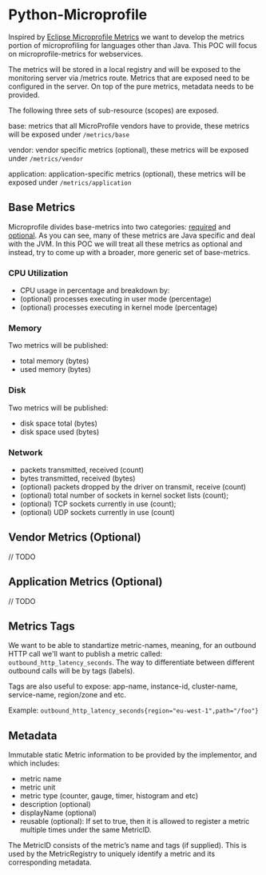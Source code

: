 # Python-Microprofile

Inspired by [Eclipse Microprofile Metrics](https://github.com/eclipse/microprofile-metrics) we want to develop the metrics portion of microprofiling for languages other than Java.
This POC will focus on microprofile-metrics for webservices.

The metrics will be stored in a local registry and will be exposed to the monitoring server via /metrics route.
Metrics that are exposed need to be configured in the server. On top of the pure metrics, metadata needs to be provided.

The following three sets of sub-resource (scopes) are exposed.

base: metrics that all MicroProfile vendors have to provide, these metrics will be exposed under `/metrics/base`

vendor: vendor specific metrics (optional), these metrics will be exposed under `/metrics/vendor`

application: application-specific metrics (optional), these metrics will be exposed under `/metrics/application`

## Base Metrics
Microprofile divides base-metrics into two categories: [required](https://github.com/eclipse/microprofile-metrics/blob/master/spec/src/main/asciidoc/required-metrics.adoc#required-metrics) and [optional](https://github.com/eclipse/microprofile-metrics/blob/master/spec/src/main/asciidoc/required-metrics.adoc#thread-pool-stats).
As you can see, many of these metrics are Java specific and deal with the JVM. In this POC we will treat all these metrics as optional and instead, try to come up with a broader, more generic set of base-metrics.

### CPU Utilization
* CPU usage in percentage
and breakdown by:
* (optional) processes executing in user mode (percentage)
* (optional) processes executing in kernel mode (percentage)

### Memory
Two metrics will be published:
* total memory (bytes)
* used memory (bytes)

### Disk
Two metrics will be published:
* disk space total (bytes)
* disk space used (bytes)

### Network
* packets transmitted, received (count)
* bytes transmitted, received (bytes)
* (optional) packets dropped by the driver on transmit, receive (count)
* (optional) total number of sockets in kernel socket lists (count);
* (optional) TCP sockets currently in use (count);
* (optional) UDP sockets currently in use (count)

## Vendor Metrics (Optional)
// TODO

## Application Metrics (Optional) 
// TODO

## Metrics Tags
We want to be able to standartize metric-names, meaning, for an outbound HTTP call we'll want to publish a metric called: 
`outbound_http_latency_seconds`. The way to differentiate between different outbound calls will be by tags (labels).

Tags are also useful to expose: app-name, instance-id, cluster-name, service-name, region/zone and etc.

Example:  `outbound_http_latency_seconds{region="eu-west-1",path="/foo"}`

## Metadata
Immutable static Metric information to be provided by the implementor, and which includes:
* metric name
* metric unit
* metric type (counter, gauge, timer, histogram and etc)
* description (optional)
* displayName (optional)
* reusable (optional): If set to true, then it is allowed to register a metric multiple times under the
same MetricID. 

The MetricID consists of the metric’s name and tags (if supplied). This is used by the MetricRegistry
to uniquely identify a metric and its corresponding metadata.